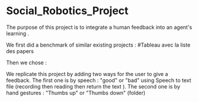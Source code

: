 # Social_Robotics_Project
The purpose of this project is to integrate a human feedback into an agent's learning .

We first did a benchmark of similar existing projects :
#Tableau avec la liste des papers

Then we chose :

We replicate this project by adding two ways for the user to give a feedback.
The first one is by speech : "good" or "bad" using Speech to text file (recording then reading then return the text ).
The second one is by hand gestures : "Thumbs up" or "Thumbs down" (folder)
